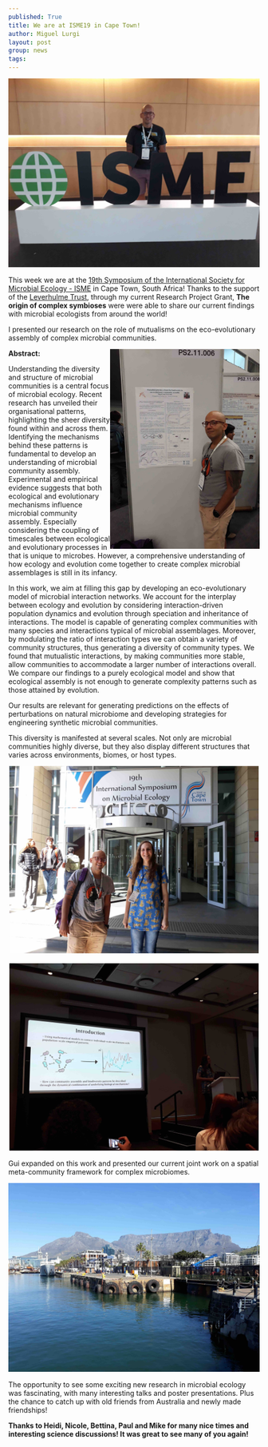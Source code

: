 ```yaml
---
published: True
title: We are at ISME19 in Cape Town!
author: Miguel Lurgi
layout: post
group: news
tags: 
---
```

<p style="text-align:center;"><img src="/static/img/news/2024_ISME-1.jpg" alt="IMEDEA" class="img-fluid" width="600"></p>
  
This week we are at the [19th Symposium of the International Society for Microbial Ecology - ISME](https://isme19.isme-microbes.org/) in Cape Town, South Africa! Thanks to the support of the [Leverhulme Trust](https://www.leverhulme.ac.uk/), through my current Research Project Grant, **The origin of complex symbioses** were were able to share our current findings with microbial ecologists from around the world!

I presented our research on the role of mutualisms on the eco-evolutionary assembly of complex microbial communities. 

<img style="float: right;" src="/static/img/news/2024_ISME-3.jpg" alt="IMEDEA" class="img-fluid" width="300">

**Abstract:**

Understanding the diversity and structure of microbial communities is a central focus of microbial ecology. Recent research has unveiled their organisational patterns, highlighting the sheer diversity found within and across them. Identifying the mechanisms behind these patterns is fundamental to develop an understanding of microbial community assembly. Experimental and empirical evidence suggests that both ecological and evolutionary mechanisms influence microbial community assembly. Especially considering the coupling of timescales between ecological and evolutionary processes in that is unique to microbes. However, a comprehensive understanding of how ecology and evolution come together to create complex microbial assemblages is still in its infancy.
 
In this work, we aim at filling this gap by developing an eco-evolutionary model of microbial interaction networks. We account for the interplay between ecology and evolution by considering interaction-driven population dynamics and evolution through speciation and inheritance of interactions. The model is capable of generating complex communities with many species and interactions typical of microbial assemblages. Moreover, by modulating the ratio of interaction types we can obtain a variety of community structures, thus generating a diversity of community types. We found that mutualistic interactions, by making communities more stable, allow communities to accommodate a larger number of interactions overall. We compare our findings to a purely ecological model and show that ecological assembly is not enough to generate complexity patterns such as those attained by evolution.
 
Our results are relevant for generating predictions on the effects of perturbations on natural microbiome and developing strategies for engineering synthetic microbial communities.

This diversity is manifested at several scales. Not only are microbial communities highly diverse, but they also display different structures that varies across environments, biomes, or host types.

<p style="text-align:center;"><img src="/static/img/news/2024_ISME-4.jpg" alt="IMEDEA" class="img-fluid" width="500"> &nbsp; <img src="/static/img/news/2024_ISME-2.jpg" alt="IMEDEA" class="img-fluid" width="500"></p>

Gui expanded on this work and presented our current joint work on a spatial meta-community framework for complex microbiomes.

<p style="text-align:center;"><img src="/static/img/news/2024_ISME-5.jpg" alt="IMEDEA" class="img-fluid" width="600"></p>

The opportunity to see some exciting new research in microbial ecology was fascinating, with many interesting talks and poster presentations. Plus the chance to catch up with old friends from Australia and newly made friendships!

**Thanks to Heidi, Nicole, Bettina, Paul and Mike for many nice times and interesting science discussions! It was great to see many of you again!**
